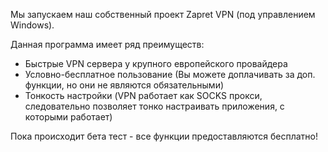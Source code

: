 Мы запускаем наш собственный проект Zapret VPN (под управлением Windows). 

Данная программа имеет ряд преимуществ:
- Быстрые VPN сервера у крупного европейского провайдера
- Условно-бесплатное пользование (Вы можете доплачивать за доп. функции, но они не являются обязательными)
- Тонкость настройки (VPN работает как SOCKS прокси, следовательно позволяет тонко настраивать приложения, с которыми работает)

Пока происходит бета тест - все функции предоставляются бесплатно!
